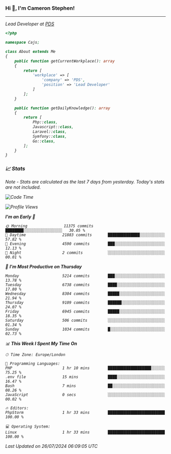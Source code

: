 ### Hi 👋, I'm Cameron Stephen!
<hr>
<p><em>Lead Developer at <a href="https://prindatasolutions.co.uk">PDS</a></p>


```php
<?php

namespace Cajs;

class About extends Me
{
    public function getCurrentWorkplace(): array
    {
        return [
            'workplace' => [
                'company' => 'PDS',
                'position' => 'Lead Developer'
            ]
        ];
    }

    public function getDailyKnowledge(): array
    {
        return [
            Php::class,
            Javascript::class,
            Laravel::class,
            Symfony::class,
            Go::class,
        ];
    }
}
```

### 📈 Stats
<p><em>Note - Stats are calculated as the last 7 days from yesterday. Today's stats are not included.</em></p>


<!--START_SECTION:waka-->
![Code Time](http://img.shields.io/badge/Code%20Time-3%2C885%20hrs%2034%20mins-blue)

![Profile Views](http://img.shields.io/badge/Profile%20Views-0-blue)

**I'm an Early 🐤** 

```text
🌞 Morning                11375 commits       ████████░░░░░░░░░░░░░░░░░   30.05 % 
🌆 Daytime                21883 commits       ██████████████░░░░░░░░░░░   57.82 % 
🌃 Evening                4590 commits        ███░░░░░░░░░░░░░░░░░░░░░░   12.13 % 
🌙 Night                  2 commits           ░░░░░░░░░░░░░░░░░░░░░░░░░   00.01 % 
```
📅 **I'm Most Productive on Thursday** 

```text
Monday                   5214 commits        ███░░░░░░░░░░░░░░░░░░░░░░   13.78 % 
Tuesday                  6738 commits        ████░░░░░░░░░░░░░░░░░░░░░   17.80 % 
Wednesday                8304 commits        █████░░░░░░░░░░░░░░░░░░░░   21.94 % 
Thursday                 9109 commits        ██████░░░░░░░░░░░░░░░░░░░   24.07 % 
Friday                   6945 commits        █████░░░░░░░░░░░░░░░░░░░░   18.35 % 
Saturday                 506 commits         ░░░░░░░░░░░░░░░░░░░░░░░░░   01.34 % 
Sunday                   1034 commits        █░░░░░░░░░░░░░░░░░░░░░░░░   02.73 % 
```


📊 **This Week I Spent My Time On** 

```text
🕑︎ Time Zone: Europe/London

💬 Programming Languages: 
PHP                      1 hr 10 mins        ███████████████████░░░░░░   75.25 % 
.env file                15 mins             ████░░░░░░░░░░░░░░░░░░░░░   16.47 % 
Bash                     7 mins              ██░░░░░░░░░░░░░░░░░░░░░░░   08.26 % 
JavaScript               0 secs              ░░░░░░░░░░░░░░░░░░░░░░░░░   00.02 % 

🔥 Editors: 
PhpStorm                 1 hr 33 mins        █████████████████████████   100.00 % 

💻 Operating System: 
Linux                    1 hr 33 mins        █████████████████████████   100.00 % 
```


 Last Updated on 26/07/2024 06:09:05 UTC
<!--END_SECTION:waka-->
